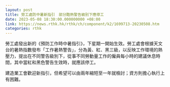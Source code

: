 ```yaml
---
layout: post
title: 勞工處防中暑新指引　部分酷熱警告級別下應停工
date: 2023-05-08 18:30:00.000000000 +08:00
link: https://news.rthk.hk/rthk/ch/component/k2/1699713-20230508.htm
categories: rthk
---
```


勞工處發出新的《預防工作時中暑指引》，下星期一開始生效。勞工處會根據天文台的暑熱指數發布「工作暑熱警告」，分為黃、紅、黑三級，以反映工作環境的熱壓力，提出在不同警告級別下，從事不同勞動量工作的僱員每小時的建議休息時間，其中當紅和黑色警告生效時，就應該停工。

建造業工會歡迎新指引，但希望可以由兩年縮短至一年就檢討；資方則擔心執行上有困難。
